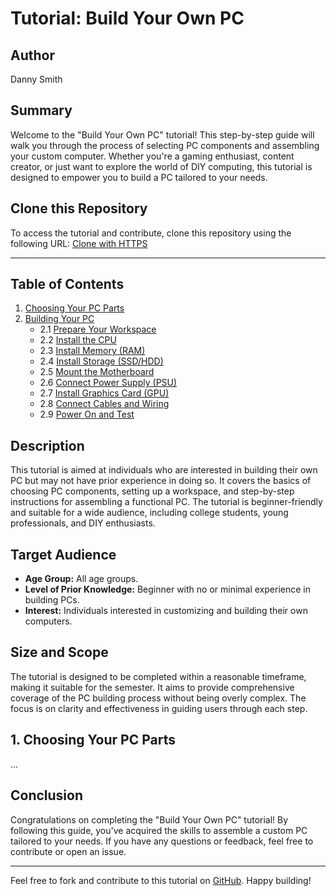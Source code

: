 # Tutorial: Build Your Own PC

## Author
Danny Smith

## Summary
Welcome to the "Build Your Own PC" tutorial! This step-by-step guide will walk you through the process of selecting PC components and assembling your custom computer. Whether you're a gaming enthusiast, content creator, or just want to explore the world of DIY computing, this tutorial is designed to empower you to build a PC tailored to your needs.

## Clone this Repository
To access the tutorial and contribute, clone this repository using the following URL:
[Clone with HTTPS](https://github.com/DnnySmth/build-your-own-pc-tutorial.git)

---



## Table of Contents

1. [Choosing Your PC Parts](#choosing-your-pc-parts)
2. [Building Your PC](#building-your-pc)
    - 2.1 [Prepare Your Workspace](#prepare-your-workspace)
    - 2.2 [Install the CPU](#install-the-cpu)
    - 2.3 [Install Memory (RAM)](#install-memory-ram)
    - 2.4 [Install Storage (SSD/HDD)](#install-storage-ssdhdd)
    - 2.5 [Mount the Motherboard](#mount-the-motherboard)
    - 2.6 [Connect Power Supply (PSU)](#connect-power-supply-psu)
    - 2.7 [Install Graphics Card (GPU)](#install-graphics-card-gpu)
    - 2.8 [Connect Cables and Wiring](#connect-cables-and-wiring)
    - 2.9 [Power On and Test](#power-on-and-test)

## Description

This tutorial is aimed at individuals who are interested in building their own PC but may not have prior experience in doing so. It covers the basics of choosing PC components, setting up a workspace, and step-by-step instructions for assembling a functional PC. The tutorial is beginner-friendly and suitable for a wide audience, including college students, young professionals, and DIY enthusiasts.

## Target Audience

- **Age Group:** All age groups.
- **Level of Prior Knowledge:** Beginner with no or minimal experience in building PCs.
- **Interest:** Individuals interested in customizing and building their own computers.

## Size and Scope

The tutorial is designed to be completed within a reasonable timeframe, making it suitable for the semester. It aims to provide comprehensive coverage of the PC building process without being overly complex. The focus is on clarity and effectiveness in guiding users through each step.

## 1. Choosing Your PC Parts <a name="choosing-your-pc-parts"></a>

...

<!-- Include a brief summary of each section in the Table of Contents with links to respective sections -->

## Conclusion

Congratulations on completing the "Build Your Own PC" tutorial! By following this guide, you've acquired the skills to assemble a custom PC tailored to your needs. If you have any questions or feedback, feel free to contribute or open an issue.

---

Feel free to fork and contribute to this tutorial on [GitHub](https://github.com/DnnySmth/build-your-own-pc-tutorial). Happy building!
